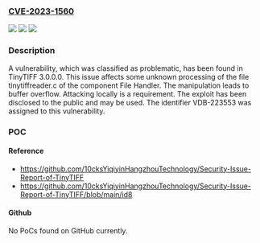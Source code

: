 ### [CVE-2023-1560](https://cve.mitre.org/cgi-bin/cvename.cgi?name=CVE-2023-1560)
![](https://img.shields.io/static/v1?label=Product&message=TinyTIFF&color=blue)
![](https://img.shields.io/static/v1?label=Version&message=%3D%203.0.0.0%20&color=brighgreen)
![](https://img.shields.io/static/v1?label=Vulnerability&message=CWE-120%20Buffer%20Overflow&color=brighgreen)

### Description

A vulnerability, which was classified as problematic, has been found in TinyTIFF 3.0.0.0. This issue affects some unknown processing of the file tinytiffreader.c of the component File Handler. The manipulation leads to buffer overflow. Attacking locally is a requirement. The exploit has been disclosed to the public and may be used. The identifier VDB-223553 was assigned to this vulnerability.

### POC

#### Reference
- https://github.com/10cksYiqiyinHangzhouTechnology/Security-Issue-Report-of-TinyTIFF
- https://github.com/10cksYiqiyinHangzhouTechnology/Security-Issue-Report-of-TinyTIFF/blob/main/id8

#### Github
No PoCs found on GitHub currently.

